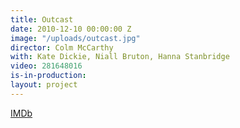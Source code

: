 ```yaml
---
title: Outcast
date: 2010-12-10 00:00:00 Z
image: "/uploads/outcast.jpg"
director: Colm McCarthy
with: Kate Dickie, Niall Bruton, Hanna Stanbridge
video: 281648016
is-in-production: 
layout: project
---
```


[IMDb](https://www.imdb.com/title/tt1396219/?ref_=nv_sr_srsg_6_tt_8_nm_0_q_outcast)